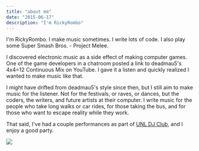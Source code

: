 ```yaml
---
title: "about me"
date: "2015-06-17"
description: "I'm RickyRombo"
---
```

<div class="row">
    <section class="col-md-9">
        <p>I'm RickyRombo. I make music sometimes. I write lots of code. I also play some Super Smash Bros. - Project Melee.</p>
        <p>I discovered electronic music as a side effect of making computer games. One of the game developers in a chatroom posted a link to deadmau5's 4x4=12 Continuous Mix on YouTube. I gave it a listen and quickly realized I wanted to make music like that.</p>
        <p>I might have drifted from deadmau5's style since then, but I still aim to make music for the listener. Not for the festivals, or raves, or dances, but the coders, the writers, and future artists at their computer. I write music for the people who take long walks or car rides, for those taking the bus, and for those who want to escape reality while they work.</p>
        <p>That said, I've had a couple performances as part of <a title="UNL DJ Club Website" href="http://unldjclub.herokuapp.com">UNL DJ Club</a>, and I enjoy a good party.</p>
    </section>
    <section class="col-md-3">
        <p><img src="/img/dj.jpg"/></a></p>
    </section>
</div>